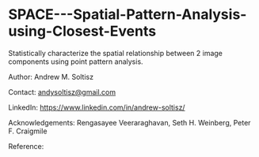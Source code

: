 # SPACE---Spatial-Pattern-Analysis-using-Closest-Events
Statistically characterize the spatial relationship between 2 image components using point pattern analysis.



Author: Andrew M. Soltisz

Contact: andysoltisz@gmail.com

LinkedIn: https://www.linkedin.com/in/andrew-soltisz/

Acknowledgements: Rengasayee Veeraraghavan, Seth H. Weinberg, Peter F. Craigmile

Reference: 
